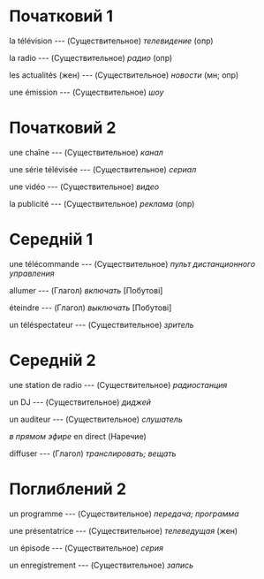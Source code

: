 # Початковий 1

la télévision --- (Существительное)
*телевидение* (опр)



la radio --- (Существительное)
*радио* (опр)



les actualités (жен) --- (Существительное)
*новости* (мн; опр)



une émission --- (Существительное)
*шоу*



# Початковий 2

une chaîne --- (Существительное)
*канал*



une série télévisée --- (Существительное)
*сериал*



une vidéo --- (Существительное)
*видео*



la publicité --- (Существительное)
*реклама* (опр)



# Середній 1

une télécommande --- (Существительное)
*пульт дистанционного управления*



allumer --- (Глагол)
*включать* [Побутові]



éteindre --- (Глагол)
*выключать* [Побутові]



un téléspectateur --- (Существительное)
*зритель*



# Середній 2

une station de radio --- (Существительное)
*радиостанция*



un DJ --- (Существительное)
*диджей*



un auditeur --- (Существительное)
*слушатель*



*в прямом эфире*
en direct
(Наречие)



diffuser --- (Глагол)
*транслировать; вещать*



# Поглиблений 2

un programme --- (Существительное)
*передача; программа*



une présentatrice --- (Существительное)
*телеведущая* (жен)



un épisode --- (Существительное)
*серия*



un enregistrement --- (Существительное)
*запись*